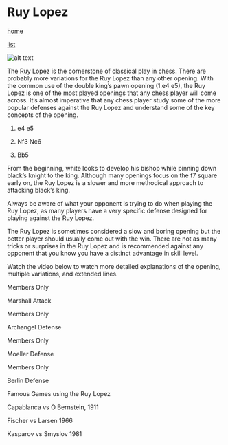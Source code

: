 # Ruy Lopez

[home](/zaliczeniowe1awww/)

[list](/zaliczeniowe1awww/list)

![alt text](https://www.thechesswebsite.com/wp-content/uploads/2012/07/ruylopez.jpg "Ruy Lopez")


The Ruy Lopez is the cornerstone of classical play in chess. There are probably more variations for the Ruy Lopez than any other opening. With the common use of the double king’s pawn opening (1.e4 e5), the Ruy Lopez is one of the most played openings that any chess player will come across. It’s almost imperative that any chess player study some of the more popular defenses against the Ruy Lopez and understand some of the key concepts of the opening.

1. e4 e5

2. Nf3 Nc6

3. Bb5

From the beginning, white looks to develop his bishop while pinning down black’s knight to the king. Although many openings focus on the f7 square early on, the Ruy Lopez is a slower and more methodical approach to attacking black’s king.

Always be aware of what your opponent is trying to do when playing the Ruy Lopez, as many players have a very specific defense designed for playing against the Ruy Lopez.

The Ruy Lopez is sometimes considered a slow and boring opening but the better player should usually come out with the win. There are not as many tricks or surprises in the Ruy Lopez and is recommended against any opponent that you know you have a distinct advantage in skill level.

Watch the video below to watch more detailed explanations of the opening, multiple variations, and extended lines.











Members Only













Marshall Attack









Members Only













Archangel Defense









Members Only













Moeller Defense









Members Only













Berlin Defense









Famous Games using the Ruy Lopez

Capablanca vs O Bernstein, 1911

Fischer vs Larsen 1966

Kasparov vs Smyslov 1981

